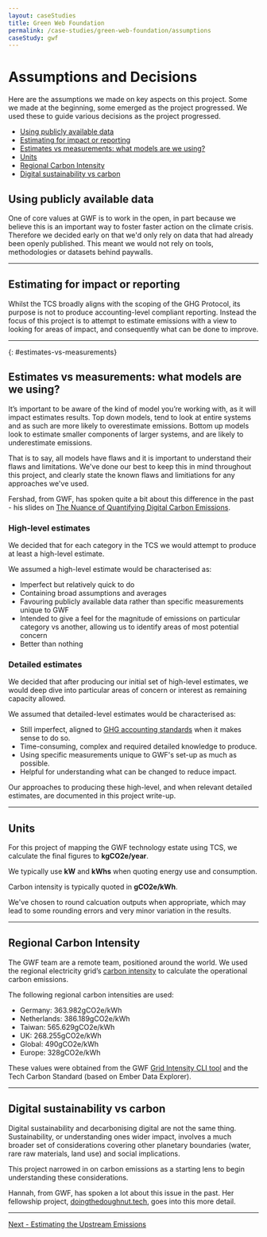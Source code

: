 ```yaml
---
layout: caseStudies
title: Green Web Foundation
permalink: /case-studies/green-web-foundation/assumptions
caseStudy: gwf
---
```


# Assumptions and Decisions

Here are the assumptions we made on key aspects on this project. Some we made at the beginning, some emerged as the project progressed. We used these to guide various decisions as the project progressed.

- [Using publicly available data](#using-publicly-available-data)
- [Estimating for impact or reporting](#estimating-for-impact-or-reporting)
- [Estimates vs measurements: what models are we using?](#estimates-vs-measurements)
- [Units](#units)
- [Regional Carbon Intensity](#regional-carbon-intensity)
- [Digital sustainability vs carbon](#digital-sustainability-vs-carbon)

## Using publicly available data

One of core values at GWF is to work in the open, in part because we believe this is an important way to foster faster action on the climate crisis. Therefore we decided early on that we'd only rely on data that had already been openly published. This meant we would not rely on tools, methodologies or datasets behind paywalls. 

---

## Estimating for impact or reporting

Whilst the TCS broadly aligns with the scoping of the GHG Protocol, its purpose is not to produce accounting-level compliant reporting. Instead the focus of this project is to attempt to estimate emissions with a view to looking for areas of impact, and consequently what can be done to improve.

---

{: #estimates-vs-measurements}
## Estimates vs measurements: what models are we using?

It’s important to be aware of the kind of model you’re working with, as it will impact estimates results. Top down models, tend to look at entire systems and as such are more likely to overestimate emissions. Bottom up models look to estimate smaller components of larger systems, and are likely to underestimate emissions. 

That is to say, all models have flaws and it is important to understand their flaws and limitations. We've done our best to keep this in mind throughout this project, and clearly state the known flaws and limitiations for any approaches we've used.

Fershad, from GWF, has spoken quite a bit about this difference in the past - his slides on [The Nuance of Quantifying Digital Carbon Emissions](https://www.thegreenwebfoundation.org/news/speaking-about-green-it-in-asia-green-io-conference-singapore-and-more/).


### High-level estimates

We decided that for each category in the TCS we would attempt to produce at least a high-level estimate.

We assumed a high-level estimate would be characterised as:

- Imperfect but relatively quick to do
- Containing broad assumptions and averages
- Favouring publicly available data rather than specific measurements unique to GWF
- Intended to give a feel for the magnitude of emissions on particular category vs another, allowing us to identify areas of most potential concern
- Better than nothing

### Detailed estimates

We decided that after producing our initial set of high-level estimates, we would deep dive into particular areas of concern or interest as remaining capacity allowed.

We assumed that detailed-level estimates would be characterised as:

- Still imperfect, aligned to [GHG accounting standards](https://ghgprotocol.org/sites/default/files/standards/Scope3_Calculation_Guidance_0.pdf) when it makes sense to do so.
- Time-consuming, complex and required detailed knowledge to produce.
- Using specific measurements unique to GWF's set-up as much as possible.
- Helpful for understanding what can be changed to reduce impact.

Our approaches to producing these high-level, and when relevant detailed estimates, are documented in this project write-up.

---

## Units

For this project of mapping the GWF technology estate using TCS, we calculate the final figures to **kgCO2e/year**. 

We typically use **kW** and **kWhs** when quoting energy use and consumption. 

Carbon intensity is typically quoted in **gCO2e/kWh**.

We've chosen to round calcuation outputs when appropriate, which may lead to some rounding errors and very minor variation in the results.

---

## Regional Carbon Intensity

The GWF team are a remote team, positioned around the world. We used the regional electricity grid’s [carbon intensity](/resources/glossary#carbon-intensity) to calculate the operational carbon emissions. 

The following regional carbon intensities are used:
- Germany: 363.982gCO2e/kWh
- Netherlands: 386.189gCO2e/kWh
- Taiwan: 565.629gCO2e/kWh
- UK: 268.255gCO2e/kWh
- Global: 490gCO2e/kWh
- Europe: 328gCO2e/kWh

These values were obtained from the GWF [Grid Intensity CLI tool](https://developers.thegreenwebfoundation.org/grid-intensity-cli/overview/) and the Tech Carbon Standard (based on Ember Data Explorer).

---

## Digital sustainability vs carbon

Digital sustainability and decarbonising digital are not the same thing. Sustainability, or understanding ones wider impact, involves a much broader set of considerations covering other planetary boundaries (water, rare raw materials, land use) and social implications. 

This project narrowed in on carbon emissions as a starting lens to begin understanding these considerations.

Hannah, from GWF, has spoken a lot about this issue in the past. Her fellowship project, [doingthedoughnut.tech](https://doingthedoughnut.tech/), goes into this more detail.

---
[Next - Estimating the Upstream Emissions](upstream)